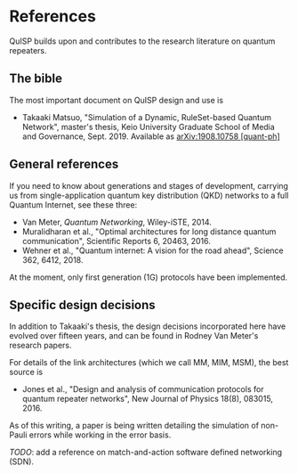 # References

QuISP builds upon and contributes to the research literature on quantum repeaters.

## The bible

The most important document on QuISP design and use is

* Takaaki Matsuo, "Simulation of a Dynamic, RuleSet-based Quantum
	Network", master's thesis, Keio University Graduate School of
	Media and Governance, Sept. 2019.
	Available as [arXiv:1908.10758
	[quant-ph]](https://arxiv.org/abs/1908.10758)

## General references

If you need to know about generations and stages of development,
carrying us from single-application quantum key distribution (QKD)
networks to a full Quantum Internet, see these three:

* Van Meter, _Quantum Networking_, Wiley-iSTE, 2014.
* Muralidharan et al., "Optimal architectures for long distance
  quantum communication", Scientific Reports 6, 20463, 2016.
* Wehner et al., "Quantum internet: A vision for the road ahead",
  Science 362, 6412, 2018.

At the moment, only first generation (1G) protocols have been implemented.

## Specific design decisions

In addition to Takaaki's thesis, the design decisions incorporated
here have evolved over fifteen years, and can be found in Rodney Van
Meter's research papers.

For details of the link architectures (which we call MM, MIM, MSM),
the best source is

* Jones et al., "Design and analysis of communication protocols for
  quantum repeater networks", New Journal of Physics 18(8), 083015,
  2016.

As of this writing, a paper is being written detailing the simulation
of non-Pauli errors while working in the error basis.

*TODO*: add a reference on match-and-action software defined
 networking (SDN).
